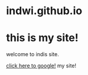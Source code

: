 # indwi.github.io
<h1> this is my site! </h1>
<p> welcome to indis site. </p>
<a href="https://www.google.com/">click here to google!</a> 
<a1 href="https://indisflorist.w3spaces.com/index.html">my site!</a1>
